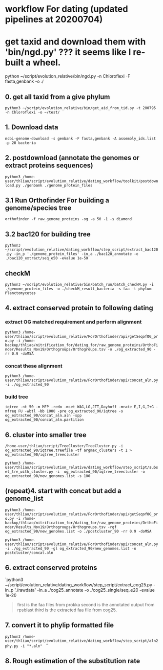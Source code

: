 
# workflow For dating (updated pipelines at 20200704)

# get taxid and download them with 'bin/ngd.py'  ??? it seems like I re-built a wheel.

python ~/script/evolution_relative/bin/ngd.py -n Chloroflexi -F fasta,genbank -o ./

## 0. get all taxid from a give phylum

`python3 ~/script/evolution_relative/bin/get_aid_from_tid.py -t 200795 -n Chloroflexi -o ~/test/    `

## 1. Download data

`ncbi-genome-download -s genbank -F fasta,genbank -A assembly_ids.list -p 20 bacteria`


## 2. postdownload (annotate the genomes or extract proteins sequences)
`python3 /home-user/thliao/script/evolution_relative/dating_workflow/toolkit/postdownload.py ./genbank ./genome_protein_files`


## 3.1 Run Orthofinder For building a genome/species tree

`orthofinder -f raw_genome_proteins -og -a 50 -1 -s diamond`

## 3.2 bac120 for building tree

`python3 ~/script/evolution_relative/dating_workflow/step_script/extract_bac120.py -in_p './genome_protein_files' -in_a ./bac120_annotate -o ./bac120_extract/seq_e50 -evalue 1e-50`

## checkM
`python3 ~/script/evolution_relative/bin/batch_run/batch_checkM.py -i ./genome_protein_files -o ./checkM_result_bacteria -s faa -t phylum Planctomycetes`

## 4. extract conserved protein to following dating

### extract OG matched requirement and perform alignment
`python3 /home-user/thliao/script/evolution_relative/ForOrthofinder/api/getSeqofOG_pro.py -i /home-backup/thliao/nitrification_for/dating_for/raw_genome_proteins/OrthoFinder/Results_Nov19/Orthogroups/Orthogroups.tsv -o ./og_extracted_90 -rr 0.9 -doMSA`

### concat these alignment
`python3 /home-user/thliao/script/evolution_relative/ForOrthofinder/api/concat_aln.py -i ./og_extracted_90 `

### build tree
`iqtree -nt 50 -m MFP -redo -mset WAG,LG,JTT,Dayhoff -mrate E,I,G,I+G -mfreq FU -wbtl -bb 1000 -pre og_extracted_90/iqtree -s og_extracted_90/concat_aln.aln -spp og_extracted_90/concat_aln.partition`

## 6. cluster into smaller tree
`/home-user/thliao/script/TreeCluster/TreeCluster.py -i  og_extracted_90/iqtree.treefile -tf argmax_clusters -t 1 > og_extracted_90/iqtree_treecluster`

`python3 /home-user/thliao/script/evolution_relative/dating_workflow/step_script/subset_tre_with_cluster.py -i  og_extracted_90/iqtree_treecluster -o og_extracted_90/new_genomes.list -s 100`


## (repeat)4. start with concat but add a genome_list
`python3 /home-user/thliao/script/evolution_relative/ForOrthofinder/api/getSeqofOG_pro.py -i /home-backup/thliao/nitrification_for/dating_for/raw_genome_proteins/OrthoFinder/Results_Nov19/Orthogroups/Orthogroups.tsv -rgf og_extracted_90/new_genomes.list -o ./postcluster_90 -rr 0.9 -doMSA `

`python3 /home-user/thliao/script/evolution_relative/ForOrthofinder/api/concat_aln.py -i ./og_extracted_90 -gl og_extracted_90/new_genomes.list -o postcluster/concat.aln`



## 6. extract conserved proteins
`python3 ~/script/evolution_relative/dating_workflow/step_script/extract_cog25.py -in_p './rawdata' -in_a ./cog25_annotate -o ./cog25_single/seq_e20 -evalue 1e-20
> first is the faa files from prokka 
> second is the annotated output from rpsblast
> third is the extracted faa file from cog25.  

## 7. convert it to phylip formatted file
`python3 /home-user/thliao/script/evolution_relative/dating_workflow/step_script/aln2phy.py -i "*.aln" `
``

## 8. Rough estimation of the substitution rate


